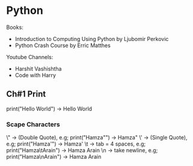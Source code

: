# Python

Books:
* Introduction to Computing Using Python by Ljubomir Perkovic
* Python Crash Course by Erric Matthes

Youtube Channels:
* Harshit Vashishtha
* Code with Harry


## Ch#1 Print
print("Hello World")   -> Hello World

### Scape Characters
\\"     -> (Double Quote), e.g; print("Hamza\"")       -> Hamza"
\\'     -> (Single Quote), e.g; print("Hamza\'")       -> Hamza'
\t      -> tab = 4 spaces, e.g; print("Hamza\tArain")  -> Hamza   Arain
\n      -> take newline,   e.g; print("Hamza\nArain")  -> Hamza
                                                          Arain
